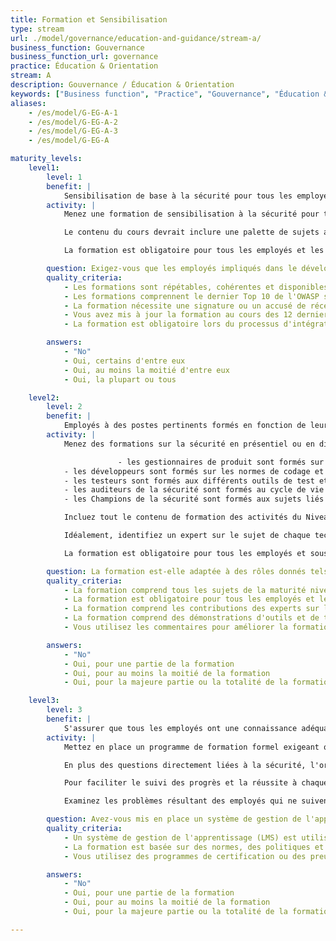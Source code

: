 ```yaml
---
title: Formation et Sensibilisation
type: stream
url: ./model/governance/education-and-guidance/stream-a/
business_function: Gouvernance
business_function_url: governance
practice: Éducation & Orientation
stream: A
description: Gouvernance / Éducation & Orientation
keywords: ["Business function", "Practice", "Gouvernance", "Éducation & Orientation"]
aliases:
    - /es/model/G-EG-A-1
    - /es/model/G-EG-A-2
    - /es/model/G-EG-A-3
    - /es/model/G-EG-A

maturity_levels:
    level1:
        level: 1
        benefit: |
            Sensibilisation de base à la sécurité pour tous les employés impliqués
        activity: |
            Menez une formation de sensibilisation à la sécurité pour tous les rôles actuellement impliqués dans la gestion, le développement, le test ou l'audit du logiciel. L’objectif est d’accroître la sensibilisation aux menaces et aux risques liés à la sécurité des applications, aux bonnes pratiques en matière de sécurité et aux principes de conception de logiciels sécurisés. Développez la formation en interne ou achetez-là à une tierce partie. Idéalement, dispensez la formation en personne afin que les participants puissent avoir des discussions en tant qu'équipe, mais la formation par ordinateur (FAO) est également une option.

            Le contenu du cours devrait inclure une palette de sujets ayant trait à la sécurité des applications et au respect de la vie privée, tout en restant accessible à un public non-technique. Les concepts appropriés sont des principes de conception sécurisée incluant le moindre privilège, la défense en profondeur, la sécurité intégrée (sécurisée), la médiation complète, la gestion des sessions, la conception ouverte et l'acceptabilité psychologique. De plus, la formation devrait inclure des références à toutes les normes, politiques et procédures de l’organisation visant à l'amélioration de la sécurité des applications. Les vulnérabilités Top 10 de l'OWASP devraient être abordées à un niveau élevé.

            La formation est obligatoire pour tous les employés et les sous-traitants impliqués dans le développement de logiciels et doit faire intervenir une validation du stagiaire par signature pour démontrer la conformité à cette obligation. Il est conseillé d'intégrer des modes de formation innovants (comme la gamification) pour maximiser son efficacité et lutter contre la désensibilisation.

        question: Exigez-vous que les employés impliqués dans le développement d'applications suivent une formation SDLC ?
        quality_criteria:
            - Les formations sont répétables, cohérentes et disponibles pour toute personne impliquée dans le cycle de vie du développement logiciel
            - Les formations comprennent le dernier Top 10 de l'OWASP s'il est pertinent et incluent des concepts tels que le moindre privilège, la défense en profondeur, la défaillance sécurisée, la médiation entière, la gestion des sessions, la conception ouverte et l'acceptabilité psychologique
            - La formation nécessite une signature ou un accusé de réception de la part des participants
            - Vous avez mis à jour la formation au cours des 12 derniers mois
            - La formation est obligatoire lors du processus d'intégration des employés

        answers:
            - "No"
            - Oui, certains d'entre eux
            - Oui, au moins la moitié d'entre eux
            - Oui, la plupart ou tous

    level2:
        level: 2
        benefit: |
            Employés à des postes pertinents formés en fonction de leur rôle spécifique
        activity: |
            Menez des formations sur la sécurité en présentiel ou en distanciel spécifiques aux rôles et aux technologies de l'organisation, en commençant par l'équipe de développement principale. L'organisation particularise la formation pour les gestionnaires de produit, les développeurs logiciels, les testeurs et les auditeurs de la sécurité en fonction des besoins techniques de chaque groupe.

                        - les gestionnaires de produit sont formés sur les sujets en lien avec les fonctions d'affaire du SAMM et les pratiques de sécurité, en mettant l'accent sur les exigences de sécurité, la modélisation des menaces et le suivi des défauts.
            - les développeurs sont formés sur les normes de codage et les bonnes pratiques en lien avec les technologies avec lesquelles ils travaillent pour garantir que la formation bénéficie directement à la sécurité des applications. Ils devront avoir une bonne compréhension technique des vulnérabilités du Top 10 de l'OWASP ou des faiblesses similaires liées aux technologies et environnements utilisés (p. ex. mobiles) et des stratégies de résolution associées à chaque problème.
            - les testeurs sont formés aux différents outils de test et aux bonnes pratiques liées aux technologies présentes au sein de l'organisation, ainsi qu'aux outils qui permettent d'identifier les défauts de sécurité.
            - les auditeurs de la sécurité sont formés au cycle de vie de développement logiciel, aux mécanismes de sécurité des applications utilisés au sein de l'organisation et au process de soumission de défauts de sécurité en vue de leur correction.
            - les Champions de la sécurité sont formés aux sujets liés à la sécurité lors des différentes phases du SDLC. Ils reçoivent la même formation que les développeurs et les testeurs, mais reçoivent aussi des éléments quant à la compréhension de la modélisation des menaces et de la conception sécurisée, tout comme sur les outils de sécurité et les technologies qui peuvent être intégrés dans l'environnement de génération.

            Incluez tout le contenu de formation des activités du Niveau 1 de Maturité et tout le contenu supplémentaire lié à un rôle ou à une technologie. Eliminez les aspects inutiles de la formation. 

            Idéalement, identifiez un expert sur le sujet de chaque technologie pour aider à l'achat ou au développement du contenu de la formation et à sa mise à jour régulière. La formation doit contenir des démonstrations de l'exploitation de vulnérabilités en utilisant des applications intentionnellement vulnérables telles que WebGoat ou JuiceShop. Ajouter des informations sur les compromissions passées en tant qu'exemples de vulnérabilités et de stratégies de correction mises en place. Demandez à un pentesteur de contribuer avec des développements de démonstrations d'exploitation de vulnérabilités.

            La formation est obligatoire pour tous les employés et sous-traitants impliqués dans le développement de logiciels et comportent une phase de signature afin de pouvoir démontrer la conformité. Tant que faire se peut, la formation devrait comporter un test pour garantir la bonne compréhension, et pas seulement la conformité. Mettez à jour la formation et redéployez-là chaque année pour incorporer les changements dans l'organisation, la technologie et les tendances. Faites un sondage auprès des participants pour évaluer la qualité et la pertinence de la formation. Recueillez des suggestions ou toute autre information à propos de leur travail ou de leur environnement.

        question: La formation est-elle adaptée à des rôles donnés tels que les développeurs, les testeurs ou les champions de sécurité?
        quality_criteria:
            - La formation comprend tous les sujets de la maturité niveau 1 et ajoute des outils, des techniques et des démonstrations plus spécifiques
            - La formation est obligatoire pour tous les employés et les sous-traitants
            - La formation comprend les contributions des experts sur le sujet internes et des stagiaires
            - La formation comprend des démonstrations d'outils et de techniques développés en interne
            - Vous utilisez les commentaires pour améliorer la formation et la rendre plus pertinente pour l'avenir

        answers:
            - "No"
            - Oui, pour une partie de la formation
            - Oui, pour au moins la moitié de la formation
            - Oui, pour la majeure partie ou la totalité de la formation

    level3:
        level: 3
        benefit: |
            S'assurer que tous les employés ont une connaissance adéquate de la sécurité avant de travailler sur des tâches critiques
        activity: |
            Mettez en place un programme de formation formel exigeant que toute personne impliquée dans le cycle de vie du développement logiciel suive une formation ciblée sur son rôle et propre aux technologies utilisées dans le cadre du processus d'intégration. Sur la base du niveau de criticité de l’application et du rôle de la personne, il est raisonnable d'envisager de restreindre l’accès jusqu’à ce que la formation d’intégration soit terminée. Tandis qu'il est possible que des modules soient fournis depuis l'extérieur, le programme est impulsé et géré en interne et comprend du contenu spécifique à l'organisation allant au-delà des bonnes pratiques de sécurité générale. Le curriculum du programme est bien défini, la participation est vérifiée et la compréhension et la compétence sont testées. La formation consiste en une combinaison de bonnes pratiques dans l’industrie et de normes internes à l’organisation, y compris une formation sur des systèmes spécifiques utilisés par l’organisation.

            En plus des questions directement liées à la sécurité, l'organisation ajoute d'autres normes au programme, comme celles touchant à la complexité du code, à la documentation du code, à la convention de nommage et autres disciplines connexes. Cette formation minimise les problèmes découlant des pratiques suivies par les employés en dehors de l'organisation et assure la continuité du style et de la compétence du code.

            Pour faciliter le suivi des progrès et la réussite à chaque module de formation, l'organisation a une plate-forme de gestion de la formation ou tout autre portail centralisé avec des fonctionnalités similaires. Les employés peuvent suivre leurs progrès et avoir accès à toutes les ressources de formation même après avoir terminé la formation initiale.

            Examinez les problèmes résultant des employés qui ne suivent pas les normes établies, les politiques, les procédures, ou les bonnes pratiques de sécurité au moins une fois par an pour évaluer l'efficacité de la formation et s'assurer qu'elle couvre toutes les questions pertinentes pour l'organisation. Mettre à jour la formation périodiquement et formez les employés à tous les changements et les carences les plus courantes en matière de sécurité.

        question: Avez-vous mis en place un système de gestion de l'apprentissage ou équivalent pour suivre les processus de formation et de certification des employés?
        quality_criteria:
            - Un système de gestion de l'apprentissage (LMS) est utilisé pour suivre les formations et les certifications
            - La formation est basée sur des normes, des politiques et des procédures internes
            - Vous utilisez des programmes de certification ou des preuves de présence pour donner accès aux systèmes de développement et aux ressources

        answers:
            - "No"
            - Oui, pour une partie de la formation
            - Oui, pour au moins la moitié de la formation
            - Oui, pour la majeure partie ou la totalité de la formation

---
```

